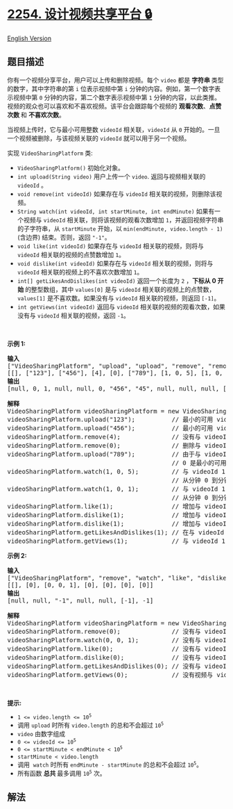 # [2254. 设计视频共享平台 🔒](https://leetcode.cn/problems/design-video-sharing-platform)

[English Version](/solution/2200-2299/2254.Design%20Video%20Sharing%20Platform/README_EN.md)

<!-- tags:栈,设计,哈希表,有序集合 -->

## 题目描述

<!-- 这里写题目描述 -->

<p>你有一个视频分享平台，用户可以上传和删除视频。每个 <code>video</code> 都是&nbsp;<strong>字符串&nbsp;</strong>类型的数字，其中字符串的第 <code>i</code> 位表示视频中第 <code>i</code> 分钟的内容。例如，第一个数字表示视频中第 <code>0</code> 分钟的内容，第二个数字表示视频中第 <code>1</code> 分钟的内容，以此类推。视频的观众也可以喜欢和不喜欢视频。该平台会跟踪每个视频的&nbsp;<strong>观看次数</strong>、<strong>点赞次数&nbsp;</strong>和 <strong>不喜欢次数</strong>。</p>

<p>当视频上传时，它与最小可用整数 <code>videoId</code> 相关联，<code>videoId</code> 从 <code>0</code> 开始的。一旦一个视频被删除，与该视频关联的 <code>videoId</code> 就可以用于另一个视频。</p>

<p>实现 <code>VideoSharingPlatform</code> 类:</p>

<ul>
	<li><code>VideoSharingPlatform()</code> 初始化对象。</li>
	<li><code>int upload(String video)</code> 用户上传一个 <code>video</code>. 返回与视频相关联的<code>videoId</code> 。</li>
	<li><code>void remove(int videoId)</code>&nbsp;如果存在与 <code>videoId</code> 相关联的视频，则删除该视频。</li>
	<li><code>String watch(int videoId, int startMinute, int endMinute)</code> 如果有一个视频与 <code>videoId</code>&nbsp;相关联，则将该视频的观看次数增加 <code>1</code>，并返回视频字符串的子字符串，从 <code>startMinute</code> 开始，以 <code>min(endMinute, video.length - 1</code><code>)</code>(含边界) 结束。否则，返回 <code>"-1"</code>。</li>
	<li><code>void like(int videoId)</code> 如果存在与 <code>videoId</code> 相关联的视频，则将与 <code>videoId</code> 相关联的视频的点赞数增加 <code>1</code>。</li>
	<li><code>void dislike(int videoId)</code> 如果存在与 <code>videoId</code> 相关联的视频，则将与 <code>videoId</code> 相关联的视频上的不喜欢次数增加 <code>1</code>。</li>
	<li><code>int[] getLikesAndDislikes(int videoId)</code> 返回一个长度为 <code>2</code> ，<strong>下标从 0 开始 </strong>的整型数组，其中 <code>values[0]</code>&nbsp;是与 <code>videoId</code>&nbsp;相关联的视频上的点赞数，<code>values[1]</code> 是不喜欢数。如果没有与&nbsp;<code>videoId</code> 相关联的视频，则返回 <code>[-1]</code>。</li>
	<li><code>int getViews(int videoId)</code> 返回与&nbsp;<code>videoId</code> 相关联的视频的观看次数，如果没有与 <code>videoId</code>&nbsp;相关联的视频，返回 <code>-1</code>。</li>
</ul>

<p>&nbsp;</p>

<p><strong>示例 1:</strong></p>

<pre>
<strong>输入</strong>
["VideoSharingPlatform", "upload", "upload", "remove", "remove", "upload", "watch", "watch", "like", "dislike", "dislike", "getLikesAndDislikes", "getViews"]
[[], ["123"], ["456"], [4], [0], ["789"], [1, 0, 5], [1, 0, 1], [1], [1], [1], [1], [1]]
<strong>输出</strong>
[null, 0, 1, null, null, 0, "456", "45", null, null, null, [1, 2], 2]

<strong>解释</strong>
VideoSharingPlatform videoSharingPlatform = new VideoSharingPlatform();
videoSharingPlatform.upload("123");          // 最小的可用 videoId 是 0，所以返回 0。
videoSharingPlatform.upload("456");          // 最小的可用 videoId 是 1，所以返回 1。
videoSharingPlatform.remove(4);              // 没有与 videoId 4 相关联的视频，所以什么都不做。
videoSharingPlatform.remove(0);              // 删除与 videoId 0 关联的视频。
videoSharingPlatform.upload("789");          // 由于与 videoId 0 相关联的视频被删除，
                                             // 0 是最小的可用 videoId，所以返回 0。
videoSharingPlatform.watch(1, 0, 5);         // 与 videoId 1 关联的视频为 "456"。
                                             // 从分钟 0 到分钟 min(5,3 - 1)= 2 的视频为 "456"，因此返回 "456"。
videoSharingPlatform.watch(1, 0, 1);         // 与 videoId 1 关联的视频为 "456"。
                                             // 从分钟 0 到分钟 min(1,3 - 1)= 1 的视频为 "45"，因此返回 "45"。
videoSharingPlatform.like(1);                // 增加与 videoId 1 相关的视频的点赞数。
videoSharingPlatform.dislike(1);             // 增加与 videoId 1 相关联的视频的不喜欢的数量。
videoSharingPlatform.dislike(1);             // 增加与 videoId 1 相关联的视频的不喜欢的数量。
videoSharingPlatform.getLikesAndDislikes(1); // 在与 videoId 1 相关的视频中有 1 个喜欢和 2 个不喜欢，因此返回[1,2]。
videoSharingPlatform.getViews(1);            // 与 videoId 1 相关联的视频有 2 个观看数，因此返回2。
</pre>

<p><strong>示例&nbsp;2:</strong></p>

<pre>
<strong>输入</strong>
["VideoSharingPlatform", "remove", "watch", "like", "dislike", "getLikesAndDislikes", "getViews"]
[[], [0], [0, 0, 1], [0], [0], [0], [0]]
<strong>输出</strong>
[null, null, "-1", null, null, [-1], -1]

<strong>解释</strong>
VideoSharingPlatform videoSharingPlatform = new VideoSharingPlatform();
videoSharingPlatform.remove(0);              // 没有与 videoId 0 相关联的视频，所以什么都不做。
videoSharingPlatform.watch(0, 0, 1);         // 没有与 videoId 0 相关联的视频，因此返回 "-1"。
videoSharingPlatform.like(0);                // 没有与 videoId 0 相关联的视频，所以什么都不做。
videoSharingPlatform.dislike(0);             // 没有与 videoId 0 相关联的视频，所以什么都不做。
videoSharingPlatform.getLikesAndDislikes(0); // 没有与 videoId 0 相关联的视频，因此返回 [-1]。
videoSharingPlatform.getViews(0);            // 没有视频与 videoId 0 相关联，因此返回 -1。
</pre>

<p>&nbsp;</p>

<p><strong>提示:</strong></p>

<ul>
	<li><code>1 &lt;= video.length &lt;= 10<sup>5</sup></code></li>
	<li>调用&nbsp;<code>upload</code>&nbsp;时所有&nbsp;<code>video.length</code>&nbsp;的总和不会超过&nbsp;<code>10<sup>5</sup></code></li>
	<li><code>video</code> 由数字组成</li>
	<li><code>0 &lt;= videoId &lt;= 10<sup>5</sup></code></li>
	<li><code>0 &lt;= startMinute &lt; endMinute &lt; 10<sup>5</sup></code></li>
	<li><code>startMinute &lt; video.length</code></li>
	<li>调用&nbsp; <code>watch</code>&nbsp;时所有&nbsp;<code>endMinute - startMinute</code>&nbsp;的总和不会超过&nbsp;<code>10<sup>5</sup></code>。</li>
	<li>所有函数&nbsp;<strong>总共&nbsp;</strong>最多调用 <code>10<sup>5</sup></code> 次。</li>
</ul>

## 解法

<!-- end -->
